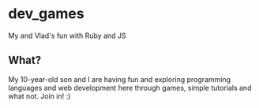 # dev_games
My and Vlad's fun with Ruby and JS

## What?
My 10-year-old son and I are having fun and exploring programming languages and web development here through games, simple tutorials and what not. Join in! :)
